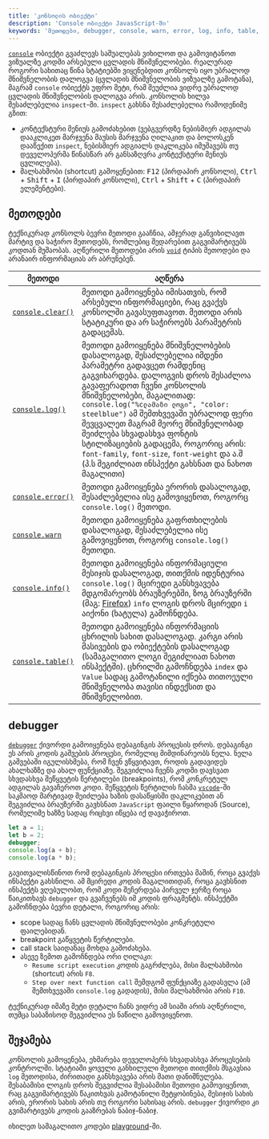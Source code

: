 ```yaml
---
title: 'კონსოლის ობიექტი'
description: 'Console ობიექტი JavasScript-ში'
keywords: 'მეთოდები, debugger, console, warn, error, log, info, table, clear'
---
```


[`console`](https://developer.mozilla.org/en-US/docs/Web/API/console) ობიექტი გვაძლევს საშუალებას ვიხილოთ და გამოვიტანოთ ვიზუალზე კოდში არსებული ცვლადის მნიშვნელობები. რეალურად როგორი სახითაც წინა სტატიებში ვიყენებდით კონსოლს იყო უბრალოდ მნიშვნელობის დალოგვა (ცვლადის მნიშვნელობის ვიზუალზე გამოტანა), მაგრამ `console` ობიექტს უფრო მეტი, რამ შეუძლია ვიდრე უბრალოდ ცვლადის მნიშვნელობის დალოგვა არის. კონსოლის ხილვა შესაძლებელია `inspect`-ში. `inspect` გახსნა შესაძლებელია რამოდენიმე გზით:

- კონტექსტური მენიუს გამოძახებით (ვებგვერდზე ნებისმიერ ადგილას დააკლიკეთ მარჯვენა მაუსის მარჯვენა ღილაკით და ბოლოსკენ დააწექით `inspect`, ნებისმიერ ადგიალს დაკლიკება იმუშავებს თუ დეველოპერმა წინასწარ არ განსაზღვრა კონტექსტური მენიუს ცვლილება).
- მალსახმობი (shortcut) გამოყენებით: <kbd>F12</kbd> (პირდაპირ კონსოლი), <kbd>Ctrl</kbd> + <kbd>Shift</kbd> + <kbd>I</kbd> (პირდაპირ კონსოლი), <kbd>Ctrl</kbd> + <kbd>Shift</kbd> + <kbd>C</kbd> (პირდაპირ ელემენტები).

## მეთოდები

ტექნიკურად კონსოლს ბევრი მეთოდი გააჩნია, ამჯერად განვიხილავთ მარტივ და საჭირო მეთოდებს, რომლებიც შედარებით გაგვიმარტივებს კოდთან მუშაობას. აღწერილი მეთოდები არის [`void`](./doc/guides/javascript/function#ფუნქციის_ტიპები) ტიპის მეთოდები და არანაირ ინფორმაციას არ აბრუნებენ.

| მეთოდი                                                                                     | აღწერა                                                                                                                                                                                                                                                                                                                                                                                                                                                                         |
| ------------------------------------------------------------------------------------------ | ------------------------------------------------------------------------------------------------------------------------------------------------------------------------------------------------------------------------------------------------------------------------------------------------------------------------------------------------------------------------------------------------------------------------------------------------------------------------------ |
| [`console.clear()`](https://developer.mozilla.org/en-US/docs/Web/API/console/clear_static) | მეთოდი გამოიყენება იმისათვის, რომ არსებული ინფორმაციები, რაც გვაქვს კონსოლში გავასუფთავოთ. მეთოდი არის სტატიკური და არ საჭიროებს პარამეტრის გადაცემას.                                                                                                                                                                                                                                                                                                                         |
| [`console.log()`](https://developer.mozilla.org/en-US/docs/Web/API/console/log_static)     | მეთოდი გამოიყენება მნიშვნელობების დასალოგად, შესაძლებელია იმდენი პარამეტრი გადავცეთ რამდენიც გაგვიხარდება. დალოგვის დროს შესაძლოა გავაფერადოთ ჩვენი კონსოლის მნიშვნელობები, მაგალითად: `console.log("%cლამაზი ლოგი", "color: steelblue")` ამ შემთხვევაში უბრალოდ ფერი შევცვალეთ მაგრამ მეორე მნიშვნელობად შეიძლება სხვადასხვა ფონტის სტილიზაციების გადაცემა, როგორიც არის: `font-family`, `font-size`, `font-weight` და ა.შ (პ.ს შეგიძლიათ ინსპექტი გახსნათ და ნახოთ მაგალითი) |
| [`console.error()`](https://developer.mozilla.org/en-US/docs/Web/API/console/error_static) | მეთოდი გამოიყენება ერორის დასალოგად, შესაძლებელია ისე გამოვიყენოთ, როგორც `console.log()` მეთოდი.                                                                                                                                                                                                                                                                                                                                                                              |
| [`console.warn`](https://developer.mozilla.org/en-US/docs/Web/API/console/warn_static)     | მეთოდი გამოიყენება გაფრთხილების დასალოგად, შესაძლებელია ისე გამოვიყენოთ, როგორც `console.log()` მეთოდი.                                                                                                                                                                                                                                                                                                                                                                        |
| [`console.info()`](https://developer.mozilla.org/en-US/docs/Web/API/console/info_static)   | მეთოდი გამოიყენება ინფორმაციული მესიჯის დასალოგად, თითქმის იდენტურია `console.log()` მცირედი განსხვავება მდგომარეობს ბრაუზერებში, ზოგ ბრაუზერში (მაგ: [Firefox](https://www.mozilla.org/en-US/firefox/new/)) `info` ლოგის დროს მცირედი `i` აიქონი (ხატულა) გამოჩნდება.                                                                                                                                                                                                         |
| [`console.table()`](https://developer.mozilla.org/en-US/docs/Web/API/console/table_static) | მეთოდი გამოიყენება ინფორმაციის ცხრილის სახით დასალოგად. კარგი არის მასივების და ობიექტების დასალოგად (სამაგალითო ლოგი შეგიძლიათ ნახოთ ინსპექტში). ცხრილში გამოჩნდება `index` და `Value` სადაც გამოტანილი იქნება თითოეული მნიშვნელობა თავისი ინდექსით და მნიშვნელობით.                                                                                                                                                                                                          |

## debugger

[`debugger`](https://developer.mozilla.org/en-US/docs/Web/JavaScript/Reference/Statements/debugger) ქივორდი გამოიყენება დებაგინგის პროცესის დროს. დებაგინგი ეს არის კოდის გაშვების პროცესი, რომელიც მიმდინარეობს ნელა. ნელა გაშვებაში იგულისხმება, რომ ჩვენ ვწყვიტავთ, როდის გადავიდეს ახალხაზზე და ახალ ფუნქციაზე. შეგვიძლია ჩვენს კოდში დავსვათ სხვდასხვა შეწყვეტის წერტილები (breakpoints), რომ კონკრეტულ ადგილას გავაჩეროთ კოდი. შეწყვეტის წერტილის ჩასმა [`vscode`](https://code.visualstudio.com/)-ში საკმაოდ მარტივად შეიძლება ხაზის დასაწყისში დაკლიკებით ან შეგვიძლია ბრაუზერში გავხსნათ `JavaScript` ფაილი წყაროდან (Source), რომელიმე ხაზზე სადაც რიცხვი იწყება იქ დავაჭიროთ.

```js
let a = 1;
let b = 2;
debugger;
console.log(a + b);
console.log(a * b);
```

გავითვალისწინოთ რომ დებაგინგის პროცესი ირთვება მაშინ, როცა გვაქვს ინსპექტი გახსნილი. ამ მცირედი კოდის მაგალითიდან, როცა გავხსნით ინსპექტს ვღებულობთ, რომ კოდი შეჩერდება პირველ ჯერზე როცა წაიკითხავს `debugger` და გვაჩვენებს იმ კოდის ფრაგმენტს. ინსპექტში გამოჩნდება ბევრი დეტალი, როგორიც არის:

- scope სადაც ჩანს ცვლადის მნიშვნელობები კონკრეტული ფაილებიდან.
- breakpoint გაწყვეტის წერტილები.
- call stack საიდანაც მოხდა გამოძახება.
- ასევე ზემოთ გამოჩნდება ორი ღილაკი:
  - `Resume script execution` კოდის გაგრძლება, მისი მალსახმობი (shortcut) არის `F8`.
  - `Step over next function call` შემდგომ ფუნქციაზე გადასვლა (ამ შემთხვევაში `console.log` გადადის), მისი მალსახმობი არის `F10`.

ტექნიკურად იმაზე მეტი დეტალი ჩანს ვიდრე ამ სიაში არის აღწერილი, თუმცა საბაზისოდ შეგვიძლია ეს ნაწილი გამოვიყენოთ.

## შეჯამება

კონსოლის გამოყენება, ეხმარება დეველოპერს სხვადასხვა პროცესების კონტროლში. სტატიაში ყოველი განხილული მეთოდი თითქმის მსგავსია `log` მეთოდისა, ძირითადი განსხვავება არის მათი დანიშნულება. შესაბამისი ლოგის დროს შეგვიძლია შესაბამისი მეთოდი გამოვიყენოთ, რაც გაგვიმარტივებს წაკითხვას გამოტანილი შეტყობინება, მესიჯის სახის არის, ერორის სახის არის თუ როგორი სახისაც არის. `debugger` ქივორდი კი გვიმარტივებს კოდის გააზრებას ნაბიჯ-ნაბიჯ.

იხილეთ სამაგალითო კოდები [playground](./playground/simple/guides/javascript-console)-ში.
